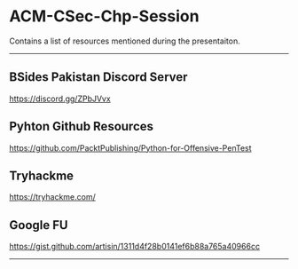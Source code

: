 # ACM-CSec-Chp-Session
Contains a list of resources mentioned during the presentaiton.

---

## BSides Pakistan Discord Server
https://discord.gg/ZPbJVvx

## Pyhton Github Resources
https://github.com/PacktPublishing/Python-for-Offensive-PenTest

## Tryhackme
https://tryhackme.com/

## Google FU
https://gist.github.com/artisin/1311d4f28b0141ef6b88a765a40966cc

---